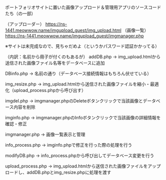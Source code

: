 ポートフォリオサイトに置いた画像アップロード＆管理用アプリのソースコードたち（の一部）

（アップローダー）
https://ns-1441.meowwow.name/imgupload_guest/img_upload.html
（画像一覧）
https://ns-1441.meowwow.name/imgupload_guest/imgmanager.php

※サイトは未完成なので、見ちゃだめよ（というかパスワード認証かかってる）

（内訳：名前から冊子が付くのもあるが）
addDB.php         -> img_upload.htmlから送信された画像ファイル名等をデータベースに追加

DBinfo.php        -> 名前の通り（データベース接続情報はもちろん伏せている）

img_resize.php    -> img_upload.htmlから送信された画像ファイルを縮小・最適化（upload_process.phpから呼び出す）

imgdel.php        -> imgmanager.phpのDeleteボタンクリックで当該画像とデータベース内容を削除

imginfo.php       -> imgmanager.phpのInfoボタンクリックで当該画像の詳細情報を確認・修正

imgmanager.php    -> 画像一覧表示と管理

info_process.php  -> imginfo.phpで修正を行った際の処理を行う

modifyDB.php      -> info_process.phpから呼び出してデータベース変更を行う

upload_process.php -> img_upload.htmlから送信された画像ファイルをアップロードし、addDB.phpとimg_resize.phpに処理を渡す

